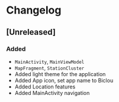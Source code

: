 # Changelog

## [Unreleased]

### Added 
- `MainActivity`, `MainViewModel`
- `MapFragment`, `StationCluster`
- Added light theme for the application
- Added App icon, set app name to Biclou
- Added Location features
- Added MainActivity navigation